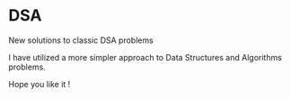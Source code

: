 # DSA
New solutions to classic DSA problems

I have utilized a more simpler approach to Data Structures and Algorithms problems.

Hope you like it !
